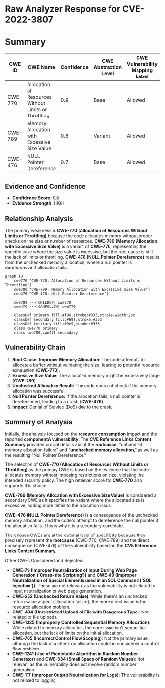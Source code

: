 # Raw Analyzer Response for CVE-2022-3807

# Summary
| CWE ID | CWE Name | Confidence | CWE Abstraction Level | CWE Vulnerability Mapping Label | CWE-Vulnerability Mapping Notes |
|---|---|---|---|---|---|
| CWE-770 | Allocation of Resources Without Limits or Throttling | 0.9 | Base | Allowed | Primary CWE |
| CWE-789 | Memory Allocation with Excessive Size Value | 0.8 | Variant | Allowed | Secondary Candidate |
| CWE-476 | NULL Pointer Dereference | 0.7 | Base | Allowed | Secondary Candidate |

## Evidence and Confidence

*   **Confidence Score:** 0.8
*   **Evidence Strength:** HIGH

## Relationship Analysis
The primary weakness is **CWE-770 (Allocation of Resources Without Limits or Throttling)** because the code allocates memory without proper checks on the size or number of resources. **CWE-789 (Memory Allocation with Excessive Size Value)** is a variant of **CWE-770**, representing the specific case where the size value is excessive, but the root cause is still the lack of limits or throttling. **CWE-476 (NULL Pointer Dereference)** results from the unchecked memory allocation, where a null pointer is dereferenced if allocation fails.

```mermaid
graph TD
    cwe770["CWE-770: Allocation of Resources Without Limits or Throttling"]
    cwe789["CWE-789: Memory Allocation with Excessive Size Value"]
    cwe476["CWE-476: NULL Pointer Dereference"]
    
    cwe789 -->|CHILDOF| cwe770
    cwe476 -->|CANFOLLOW| cwe770
    
    classDef primary fill:#f96,stroke:#333,stroke-width:2px
    classDef secondary fill:#69f,stroke:#333
    classDef tertiary fill:#9e9,stroke:#333
    class cwe770 primary
    class cwe789,cwe476 secondary
```

## Vulnerability Chain
1.  **Root Cause:** **Improper Memory Allocation**: The code attempts to allocate a buffer without validating the size, leading to potential resource exhaustion (**CWE-770**).
2.  **Excessive Size Value:** The allocated memory might be excessively large (**CWE-789**).
3.  **Unchecked Allocation Result:** The code does not check if the memory allocation was successful.
4.  **Null Pointer Dereference:** If the allocation fails, a null pointer is dereferenced, leading to a crash (**CWE-476**).
5.  **Impact:** Denial of Service (DoS) due to the crash.

## Summary of Analysis
Initially, the analysis focused on the **resource consumption** impact and the reported **componentA vulnerability**. The **CVE Reference Links Content Summary** provided crucial details about the **rootcause**: "unhandled memory allocation failure" and "**unchecked memory allocation**," as well as the resulting "Null Pointer Dereference."

The selection of **CWE-770 (Allocation of Resources Without Limits or Throttling)** as the primary CWE is based on the evidence that the code allocates memory without imposing restrictions on size, violating the intended security policy. The high retriever score for **CWE-770** also supports this choice.

**CWE-789 (Memory Allocation with Excessive Size Value)** is considered a secondary CWE as it specifies the variant where the allocated size is excessive, adding more detail to the allocation issue.

**CWE-476 (NULL Pointer Dereference)** is a consequence of the unchecked memory allocation, and the code's attempt to dereference the null pointer if the allocation fails. This is why it is a secondary candidate.

The chosen CWEs are at the optimal level of specificity because they precisely represent the **rootcause** (CWE-770, CWE-789) and the direct consequence (CWE-476) of the vulnerability based on the **CVE Reference Links Content Summary**.

Other CWEs Considered and Rejected:

*   **CWE-79 (Improper Neutralization of Input During Web Page Generation ('Cross-site Scripting'))** and **CWE-89 (Improper Neutralization of Special Elements used in an SQL Command ('SQL Injection'))**: These are not relevant as the vulnerability is not related to input neutralization or web page generation.
*   **CWE-252 (Unchecked Return Value)**: While there's an unchecked return value aspect (allocation failure), the more direct issue is the resource allocation problem.
*   **CWE-434 (Unrestricted Upload of File with Dangerous Type)**: Not related to file uploads.
*   **CWE-1325 (Improperly Controlled Sequential Memory Allocation)**: While related to memory allocation, the core issue isn't sequential allocation, but the lack of limits on the initial allocation.
*   **CWE-705 (Incorrect Control Flow Scoping)**: Not the primary issue, although the lack of a check on allocation could be considered a control flow problem.
*   **CWE-1241 (Use of Predictable Algorithm in Random Number Generator)** and **CWE-334 (Small Space of Random Values)**: Not relevant as the vulnerability does not involve random number generation.
*   **CWE-117 (Improper Output Neutralization for Logs)**: The vulnerability is not related to logging.